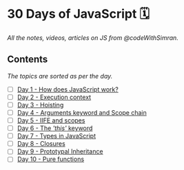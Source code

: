 # 30 Days of JavaScript 🗓

_All the notes, videos, articles on JS from @codeWithSimran._

## Contents

_The topics are sorted as per the day._

- [ ] [Day 1 - How does JavaScript work?](https://github.com/Quadrified/30-Days-of-JS/tree/main/Day-1)
- [ ] [Day 2 - Execution context](https://github.com/Quadrified/30-Days-of-JS/tree/main/Day-2)
- [ ] [Day 3 - Hoisting](https://github.com/Quadrified/30-Days-of-JS/tree/main/Day-3)
- [ ] [Day 4 - Arguments keyword and Scope chain](https://github.com/Quadrified/30-Days-of-JS/tree/main/Day-4)
- [ ] [Day 5 - IIFE and scopes](https://github.com/Quadrified/30-Days-of-JS/tree/main/Day-5)
- [ ] [Day 6 - The _'this'_ keyword](https://github.com/Quadrified/30-Days-of-JS/tree/main/Day-6)
- [ ] [Day 7 - Types in JavaScript](https://github.com/Quadrified/30-Days-of-JS/tree/main/Day-7)
- [ ] [Day 8 - Closures](https://github.com/Quadrified/30-Days-of-JS/tree/main/Day-8)
- [ ] [Day 9 - Prototypal Inheritance](https://github.com/Quadrified/30-Days-of-JS/tree/main/Day-9)
- [ ] [Day 10 - Pure functions](https://github.com/Quadrified/30-Days-of-JS/tree/main/Day-10)
